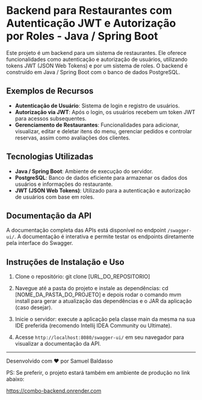 # Backend para Restaurantes com Autenticação JWT e Autorização por Roles - Java / Spring Boot

Este projeto é um backend para um sistema de restaurantes. Ele oferece funcionalidades como autenticação e autorização de usuários, utilizando tokens JWT (JSON Web Tokens) e por um sistema de roles. O backend é construído em Java / Spring Boot com o banco de dados PostgreSQL.

## Exemplos de Recursos

- **Autenticação de Usuário**: Sistema de login e registro de usuários.
- **Autorização via JWT**: Após o login, os usuários recebem um token JWT para acessos subsequentes.
- **Gerenciamento de Restaurantes**: Funcionalidades para adicionar, visualizar, editar e deletar itens do menu, gerenciar pedidos e controlar reservas, assim como avaliações dos clientes.

## Tecnologias Utilizadas

- **Java / Spring Boot**: Ambiente de execução do servidor.
- **PostgreSQL**: Banco de dados eficiente para armazenar os dados dos usuários e informações do restaurante.
- **JWT (JSON Web Tokens)**: Utilizado para a autenticação e autorização de usuários com base em roles.

## Documentação da API

A documentação completa das APIs está disponível no endpoint `/swagger-ui/`. A documentação é interativa e permite testar os endpoints diretamente pela interface do Swagger.

## Instruções de Instalação e Uso

1. Clone o repositório: git clone [URL_DO_REPOSITORIO]

2. Navegue até a pasta do projeto e instale as dependências: cd [NOME_DA_PASTA_DO_PROJETO] e depois rodar o comando mvm install para gerar a atualização das dependências e o JAR da aplicação (caso desejar).

3. Inicie o servidor: execute a aplicação pela classe main da mesma na sua IDE preferida (recomendo Intellij IDEA Community ou Ultimate).

4. Acesse `http://localhost:8080/swagger-ui/` em seu navegador para visualizar a documentação da API.

---

Desenvolvido com ❤️ por Samuel Baldasso

PS: Se preferir, o projeto estará também em ambiente de produção no link abaixo:

https://combo-backend.onrender.com
